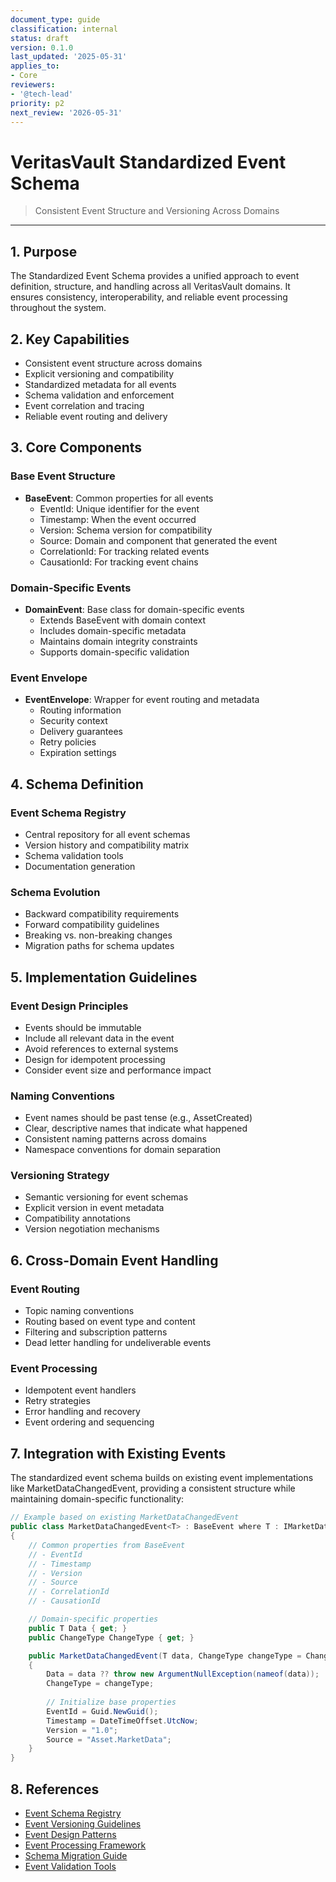 ```yaml
---
document_type: guide
classification: internal
status: draft
version: 0.1.0
last_updated: '2025-05-31'
applies_to:
- Core
reviewers:
- '@tech-lead'
priority: p2
next_review: '2026-05-31'
---
```


# VeritasVault Standardized Event Schema

> Consistent Event Structure and Versioning Across Domains

---

## 1. Purpose

The Standardized Event Schema provides a unified approach to event definition, structure, and handling across all VeritasVault domains. It ensures consistency, interoperability, and reliable event processing throughout the system.

## 2. Key Capabilities

* Consistent event structure across domains
* Explicit versioning and compatibility
* Standardized metadata for all events
* Schema validation and enforcement
* Event correlation and tracing
* Reliable event routing and delivery

## 3. Core Components

### Base Event Structure

* **BaseEvent**: Common properties for all events
  * EventId: Unique identifier for the event
  * Timestamp: When the event occurred
  * Version: Schema version for compatibility
  * Source: Domain and component that generated the event
  * CorrelationId: For tracking related events
  * CausationId: For tracking event chains

### Domain-Specific Events

* **DomainEvent**: Base class for domain-specific events
  * Extends BaseEvent with domain context
  * Includes domain-specific metadata
  * Maintains domain integrity constraints
  * Supports domain-specific validation

### Event Envelope

* **EventEnvelope**: Wrapper for event routing and metadata
  * Routing information
  * Security context
  * Delivery guarantees
  * Retry policies
  * Expiration settings

## 4. Schema Definition

### Event Schema Registry

* Central repository for all event schemas
* Version history and compatibility matrix
* Schema validation tools
* Documentation generation

### Schema Evolution

* Backward compatibility requirements
* Forward compatibility guidelines
* Breaking vs. non-breaking changes
* Migration paths for schema updates

## 5. Implementation Guidelines

### Event Design Principles

* Events should be immutable
* Include all relevant data in the event
* Avoid references to external systems
* Design for idempotent processing
* Consider event size and performance impact

### Naming Conventions

* Event names should be past tense (e.g., AssetCreated)
* Clear, descriptive names that indicate what happened
* Consistent naming patterns across domains
* Namespace conventions for domain separation

### Versioning Strategy

* Semantic versioning for event schemas
* Explicit version in event metadata
* Compatibility annotations
* Version negotiation mechanisms

## 6. Cross-Domain Event Handling

### Event Routing

* Topic naming conventions
* Routing based on event type and content
* Filtering and subscription patterns
* Dead letter handling for undeliverable events

### Event Processing

* Idempotent event handlers
* Retry strategies
* Error handling and recovery
* Event ordering and sequencing

## 7. Integration with Existing Events

The standardized event schema builds on existing event implementations like MarketDataChangedEvent, providing a consistent structure while maintaining domain-specific functionality:

```csharp
// Example based on existing MarketDataChangedEvent
public class MarketDataChangedEvent<T> : BaseEvent where T : IMarketDataEntity
{
    // Common properties from BaseEvent
    // - EventId
    // - Timestamp
    // - Version
    // - Source
    // - CorrelationId
    // - CausationId

    // Domain-specific properties
    public T Data { get; }
    public ChangeType ChangeType { get; }

    public MarketDataChangedEvent(T data, ChangeType changeType = ChangeType.Updated)
    {
        Data = data ?? throw new ArgumentNullException(nameof(data));
        ChangeType = changeType;
        
        // Initialize base properties
        EventId = Guid.NewGuid();
        Timestamp = DateTimeOffset.UtcNow;
        Version = "1.0";
        Source = "Asset.MarketData";
    }
}
```

## 8. References

* [Event Schema Registry](./event-schema-registry.md)
* [Event Versioning Guidelines](./event-versioning.md)
* [Event Design Patterns](./event-design-patterns.md)
* [Event Processing Framework](./event-processing.md)
* [Schema Migration Guide](./schema-migration.md)
* [Event Validation Tools](./event-validation.md)
